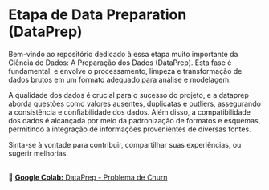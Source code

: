 # Etapa de Data Preparation (DataPrep)

Bem-vindo ao repositório dedicado à essa etapa muito importante da Ciência de Dados: A Preparação dos Dados (DataPrep). Esta fase é fundamental, e envolve o processamento, limpeza e transformação de dados brutos em um formato adequado para análise e modelagem. 

A qualidade dos dados é crucial para o sucesso do projeto, e a dataprep aborda questões como valores ausentes, duplicatas e outliers, assegurando a consistência e confiabilidade dos dados. Além disso, a compatibilidade dos dados é alcançada por meio da padronização de formatos e esquemas, permitindo a integração de informações provenientes de diversas fontes.

Sinta-se à vontade para contribuir, compartilhar suas experiências, ou sugerir melhorias.<br><br>

🔗 [**Google Colab:** DataPrep - Problema de Churn](https://github.com/wagnermoraesjr/Etapa_DataPrep/blob/main/Notebook_DataPrep_Problema_Churn_github.ipynb)
